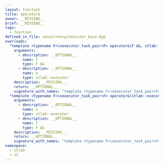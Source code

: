 ```yaml
---
layout: function
title: operator&
owner: __MISSING__
brief: __MISSING__
tags:
  - function
defined_in_file: concurrency/executor_base.hpp
overloads:
  "template <typename F>\nexecutor_task_pair<F> operator&(F &&, stlab::executor)":
    arguments:
      - description: __OPTIONAL__
        name: f
        type: F &&
      - description: __OPTIONAL__
        name: e
        type: stlab::executor
    description: __MISSING__
    return: __OPTIONAL__
    signature_with_names: "template <typename F>\nexecutor_task_pair<F> operator&(F && f, stlab::executor e)"
  "template <typename F>\nexecutor_task_pair<F> operator&(stlab::executor, F &&)":
    arguments:
      - description: __OPTIONAL__
        name: e
        type: stlab::executor
      - description: __OPTIONAL__
        name: f
        type: F &&
    description: __MISSING__
    return: __OPTIONAL__
    signature_with_names: "template <typename F>\nexecutor_task_pair<F> operator&(stlab::executor e, F && f)"
namespace:
  - stlab
  - v1
---
```

